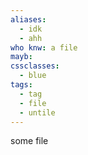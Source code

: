 ```yaml
---
aliases:
  - idk
  - ahh
who knw: a file
mayb: 
cssclasses:
  - blue
tags:
  - tag
  - file
  - untile
---
```

some file